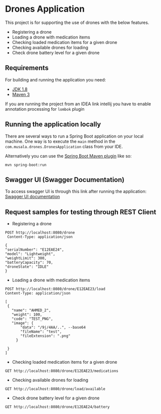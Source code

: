 # Drones Application
This project is for supporting the use of drones with the below features.

* Registering a drone
* Loading a drone with medication items
* Checking loaded medication items for a given drone
* Checking available drones for loading
* Check drone battery level for a given drone


## Requirements

For building and running the application you need:

- [JDK 1.8](http://www.oracle.com/technetwork/java/javase/downloads/jdk8-downloads-2133151.html)
- [Maven 3](https://maven.apache.org)

If you are running the project from an IDEA link intellij you have to enable annotation processing for `lombok` plugin

## Running the application locally

There are several ways to run a Spring Boot application on your local machine. One way is to execute the `main` method in the `com.musala.drones.DronesApplication` class from your IDE.

Alternatively you can use the [Spring Boot Maven plugin](https://docs.spring.io/spring-boot/docs/current/reference/html/build-tool-plugins-maven-plugin.html) like so:

```shell
mvn spring-boot:run
```

## Swagger UI (Swagger Documentation)

To access swagger UI is through this link after running the application:
[Swagger UI documentation](http://localhost:8080/swagger-ui/index.html)



## Request samples for testing through REST Client

* Registering a drone
 ``` 
POST http://localhost:8080/drone
  Content-Type: application/json

{
"serialNumber": "E12EAE24",
"model": "Lightweight",
"weightLimit": 300,
"batteryCapacity": 70,
"droneState": "IDLE"
}
```

* Loading a drone with medication items
 ``` 
POST http://localhost:8080/drone/E12EAE23/load
Content-Type: application/json

[
  {
    "name": "AHMED_2",
    "weight": 100,
    "code": "TEST_PNG",
    "image": {
        "data": "/9j/4AA/..", --base64
        "fileName": "test",
        "fileExtension": ".png"
      }

  }
]
```

* Checking loaded medication items for a given drone
 ```
GET http://localhost:8080/drone/E12EAE23/medications
```

* Checking available drones for loading
 ```
GET http://localhost:8080/drone/load/available
```

* Check drone battery level for a given drone
 ```
GET http://localhost:8080/drone/E12EAE24/battery
```
